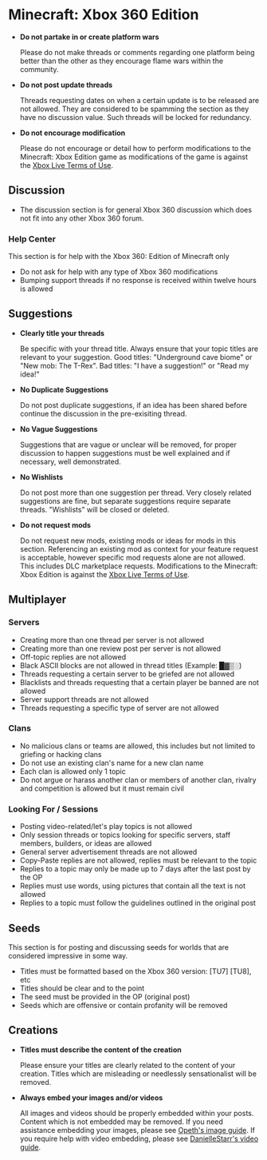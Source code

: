 # Minecraft: Xbox 360 Edition

* __Do not partake in or create platform wars__

  Please do not make threads or comments regarding one platform being better than the other as they encourage flame wars within the community.

* __Do not post update threads__

  Threads requesting dates on when a certain update is to be released are not allowed. They are considered to be spamming the section as they have no discussion value. Such threads will be locked for redundancy.

* __Do not encourage modification__

  Please do not encourage or detail how to perform modifications to the Minecraft: Xbox Edition game as modifications of the game is against the [Xbox Live Terms of Use](http://www.xbox.com/en-US/legal/livetou).
  
## Discussion

* The discussion section is for general Xbox 360 discussion which does not fit into any other Xbox 360 forum.

### Help Center

This section is for help with the Xbox 360: Edition of Minecraft only

* Do not ask for help with any type of Xbox 360 modifications
* Bumping support threads if no response is received within twelve hours is allowed

## Suggestions

* __Clearly title your threads__

  Be specific with your thread title. Always ensure that your topic titles are relevant to your suggestion. Good titles: "Underground cave biome" or "New mob: The T-Rex". Bad titles: "I have a suggestion!" or "Read my idea!"

* __No Duplicate Suggestions__

  Do not post duplicate suggestions, if an idea has been shared before continue the discussion in the pre-exisiting thread.

* __No Vague Suggestions__

  Suggestions that are vague or unclear will be removed, for proper discussion to happen suggestions must be well explained and if necessary, well demonstrated.

* __No Wishlists__

  Do not post more than one suggestion per thread. Very closely related suggestions are fine, but separate suggestions require separate threads. "Wishlists" will be closed or deleted.

* __Do not request mods__

  Do not request new mods, existing mods or ideas for mods in this section. Referencing an existing mod as context for your feature request is acceptable, however specific mod requests alone are not allowed. This includes DLC marketplace requests. Modifications to the Minecraft: Xbox Edition is against the [Xbox Live Terms of Use](http://www.xbox.com/en-US/legal/livetou).

## Multiplayer

### Servers

* Creating more than one thread per server is not allowed
* Creating more than one review post per server is not allowed
* Off-topic replies are not allowed
* Black ASCII blocks are not allowed in thread titles (Example: █▓▒░)
* Threads requesting a certain server to be griefed are not allowed
* Blacklists and threads requesting that a certain player be banned are not allowed
* Server support threads are not allowed
* Threads requesting a specific type of server are not allowed

### Clans

* No malicious clans or teams are allowed, this includes but not limited to griefing or hacking clans
* Do not use an existing clan's name for a new clan name
* Each clan is allowed only 1 topic
* Do not argue or harass another clan or members of another clan, rivalry and competition is allowed but it must remain civil

### Looking For / Sessions

* Posting video-related/let's play topics is not allowed
* Only session threads or topics looking for specific servers, staff members, builders, or ideas are allowed
* General server advertisement threads are not allowed
* Copy-Paste replies are not allowed, replies must be relevant to the topic
* Replies to a topic may only be made up to 7 days after the last post by the OP
* Replies must use words, using pictures that contain all the text is not allowed
* Replies to a topic must follow the guidelines outlined in the original post

## Seeds

This section is for posting and discussing seeds for worlds that are considered impressive in some way.

* Titles must be formatted based on the Xbox 360 version: [TU7] [TU8], etc
* Titles should be clear and to the point
* The seed must be provided in the OP (original post)
* Seeds which are offensive or contain profanity will be removed

## Creations

* __Titles must describe the content of the creation__

  Please ensure your titles are clearly related to the content of your creation. Titles which are misleading
  or needlessly sensationalist will be removed.
  
* __Always embed your images and/or videos__

  All images and videos should be properly embedded within your posts. Content which is not embedded may be
  removed. If you need assistance embedding your images, please see [Opeth's image guide](http://img.mcf.li/images.jpg).
  If you require help with video embedding, please see [DanielleStarr's video guide](http://img.mcf.li/video_guide.png).

